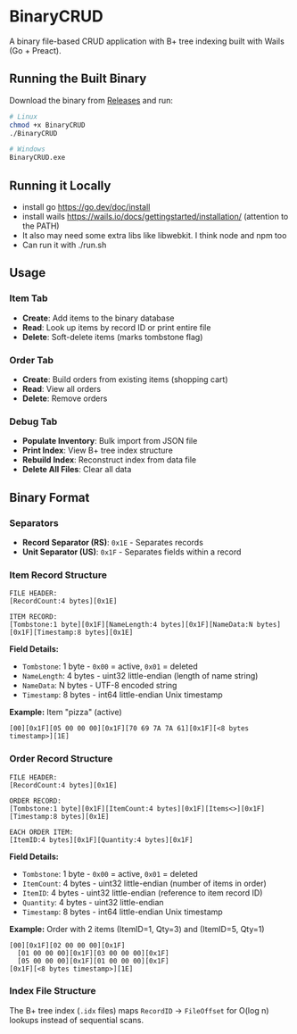 # BinaryCRUD

A binary file-based CRUD application with B+ tree indexing built with Wails (Go + Preact).

## Running the Built Binary

Download the binary from [Releases](https://github.com/YourUsername/BinaryCRUD/releases) and run:

```bash
# Linux
chmod +x BinaryCRUD
./BinaryCRUD

# Windows
BinaryCRUD.exe
```

## Running it Locally

- install go <https://go.dev/doc/install>
- install wails <https://wails.io/docs/gettingstarted/installation/> (attention to the PATH)
- It also may need some extra libs like libwebkit. I think node and npm too
- Can run it with ./run.sh

## Usage

### Item Tab

- **Create**: Add items to the binary database
- **Read**: Look up items by record ID or print entire file
- **Delete**: Soft-delete items (marks tombstone flag)

### Order Tab

- **Create**: Build orders from existing items (shopping cart)
- **Read**: View all orders
- **Delete**: Remove orders

### Debug Tab

- **Populate Inventory**: Bulk import from JSON file
- **Print Index**: View B+ tree index structure
- **Rebuild Index**: Reconstruct index from data file
- **Delete All Files**: Clear all data

## Binary Format

### Separators

- **Record Separator (RS)**: `0x1E` - Separates records
- **Unit Separator (US)**: `0x1F` - Separates fields within a record

### Item Record Structure

```
FILE HEADER:
[RecordCount:4 bytes][0x1E]

ITEM RECORD:
[Tombstone:1 byte][0x1F][NameLength:4 bytes][0x1F][NameData:N bytes][0x1F][Timestamp:8 bytes][0x1E]
```

**Field Details:**

- `Tombstone`: 1 byte - `0x00` = active, `0x01` = deleted
- `NameLength`: 4 bytes - uint32 little-endian (length of name string)
- `NameData`: N bytes - UTF-8 encoded string
- `Timestamp`: 8 bytes - int64 little-endian Unix timestamp

**Example:** Item "pizza" (active)

```
[00][0x1F][05 00 00 00][0x1F][70 69 7A 7A 61][0x1F][<8 bytes timestamp>][1E]
```

### Order Record Structure

```
FILE HEADER:
[RecordCount:4 bytes][0x1E]

ORDER RECORD:
[Tombstone:1 byte][0x1F][ItemCount:4 bytes][0x1F][Items<>][0x1F][Timestamp:8 bytes][0x1E]

EACH ORDER ITEM:
[ItemID:4 bytes][0x1F][Quantity:4 bytes][0x1F]
```

**Field Details:**

- `Tombstone`: 1 byte - `0x00` = active, `0x01` = deleted
- `ItemCount`: 4 bytes - uint32 little-endian (number of items in order)
- `ItemID`: 4 bytes - uint32 little-endian (reference to item record ID)
- `Quantity`: 4 bytes - uint32 little-endian
- `Timestamp`: 8 bytes - int64 little-endian Unix timestamp

**Example:** Order with 2 items (ItemID=1, Qty=3) and (ItemID=5, Qty=1)

```
[00][0x1F][02 00 00 00][0x1F]
  [01 00 00 00][0x1F][03 00 00 00][0x1F]
  [05 00 00 00][0x1F][01 00 00 00][0x1F]
[0x1F][<8 bytes timestamp>][1E]
```

### Index File Structure

The B+ tree index (`.idx` files) maps `RecordID` → `FileOffset` for O(log n) lookups instead of sequential scans.
